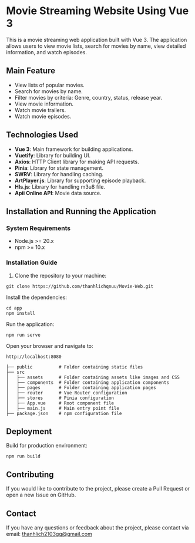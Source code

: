 # Movie Streaming Website Using Vue 3

This is a movie streaming web application built with Vue 3. The application allows users to view movie lists, search for movies by name, view detailed information, and watch episodes.

## Main Feature

- View lists of popular movies.
- Search for movies by name.
- Filter movies by criteria: Genre, country, status, release year.
- View movie information.
- Watch movie trailers.
- Watch movie episodes.

## Technologies Used

- **Vue 3**: Main framework for building applications.
- **Vuetify**: Library for building UI.
- **Axios**: HTTP Client library for making API requests.
- **Pinia**: Library for state management.
- **SWRV**: Library for handling caching.
- **ArtPlayer.js**: Library for supporting episode playback.
- **Hls.js**: Library for handling m3u8 file.
- **Apii Online API**: Movie data source.

## Installation and Running the Application

### System Requirements

- Node.js >= 20.x
- npm >= 10.x

### Installation Guide

1. Clone the repository to your machine:
```
git clone https://github.com/thanhlichqnuu/Movie-Web.git
```
Install the dependencies:
```
cd app
npm install
```
Run the application:
```
npm run serve
```
Open your browser and navigate to:
```
http://localhost:8080
```
```
├── public          # Folder containing static files
├── src
│   ├── assets      # Folder containing assets like images and CSS
│   ├── components  # Folder containing application components
│   ├── pages       # Folder containing application pages
│   ├── router      # Vue Router configuration
│   ├── stores      # Pinia configuration
│   ├── App.vue     # Root component file
│   ├── main.js     # Main entry point file
├── package.json    # npm configuration file

```

## Deployment
Build for production environment:
```
npm run build
```
## Contributing
If you would like to contribute to the project, please create a Pull Request or open a new Issue on GitHub.

## Contact
If you have any questions or feedback about the project, please contact via email: thanhlich2103gg@gmail.com
